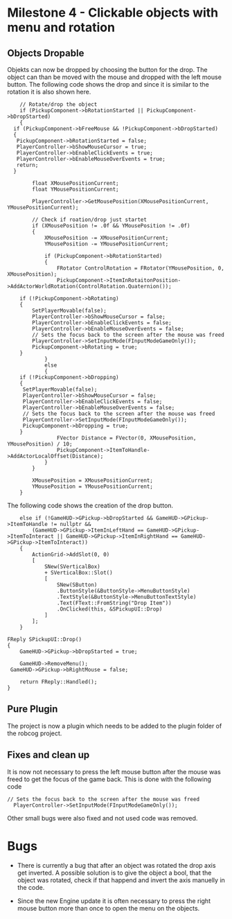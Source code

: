 # Milestone 4 - Clickable objects with menu and rotation

## Objects Dropable 
Objekts can now be dropped by choosing the button for the drop. The object can than be moved with the mouse and dropped with the left mouse button. The following code shows the drop and since it is similar to the rotation it is also shown here.  
```
	// Rotate/drop the object 
	if (PickupComponent->bRotationStarted || PickupComponent->bDropStarted)
	{
  if (PickupComponent->bFreeMouse && !PickupComponent->bDropStarted)
  {
   PickupComponent->bRotationStarted = false;
   PlayerController->bShowMouseCursor = true;
   PlayerController->bEnableClickEvents = true;
   PlayerController->bEnableMouseOverEvents = true;
   return;
  }

		float XMousePositionCurrent;
		float YMousePositionCurrent;

		PlayerController->GetMousePosition(XMousePositionCurrent, YMousePositionCurrent);

		// Check if roation/drop just startet
		if (XMousePosition != .0f && YMousePosition != .0f)
		{
			XMousePosition -= XMousePositionCurrent;
			YMousePosition -= YMousePositionCurrent;

			if (PickupComponent->bRotationStarted)
			{
				FRotator ControlRotation = FRotator(YMousePosition, 0, XMousePosition);
				PickupComponent->ItemInRotaitonPosition->AddActorWorldRotation(ControlRotation.Quaternion());

    if (!PickupComponent->bRotating)
    {
        SetPlayerMovable(false);
        PlayerController->bShowMouseCursor = false;
        PlayerController->bEnableClickEvents = false;
        PlayerController->bEnableMouseOverEvents = false;
        // Sets the focus back to the screen after the mouse was freed
        PlayerController->SetInputMode(FInputModeGameOnly());
        PickupComponent->bRotating = true;
    }
			}
			else
			{
    if (!PickupComponent->bDropping)
    {
     SetPlayerMovable(false);
     PlayerController->bShowMouseCursor = false;
     PlayerController->bEnableClickEvents = false;
     PlayerController->bEnableMouseOverEvents = false;
     // Sets the focus back to the screen after the mouse was freed
     PlayerController->SetInputMode(FInputModeGameOnly());
     PickupComponent->bDropping = true;
    }
				FVector Distance = FVector(0, XMousePosition, YMousePosition) / 10;
				PickupComponent->ItemToHandle->AddActorLocalOffset(Distance);
			}				
		}

		XMousePosition = XMousePositionCurrent;
		YMousePosition = YMousePositionCurrent;
	}
```  

The following code shows the creation of the drop button.
```
	else if (!GameHUD->GPickup->bDropStarted && GameHUD->GPickup->ItemToHandle != nullptr && 
		(GameHUD->GPickup->ItemInLeftHand == GameHUD->GPickup->ItemToInteract || GameHUD->GPickup->ItemInRightHand == GameHUD->GPickup->ItemToInteract))
	{
		ActionGrid->AddSlot(0, 0)
		[
			SNew(SVerticalBox)
			+ SVerticalBox::Slot()
			[
				SNew(SButton)
				.ButtonStyle(&ButtonStyle->MenuButtonStyle)
				.TextStyle(&ButtonStyle->MenuButtonTextStyle)
				.Text(FText::FromString("Drop Item"))
				.OnClicked(this, &SPickupUI::Drop)
			]
		];
	}
```
```
FReply SPickupUI::Drop()
{
	GameHUD->GPickup->bDropStarted = true;

	GameHUD->RemoveMenu();
 GameHUD->GPickup->bRightMouse = false;

	return FReply::Handled();
}
```

## Pure Plugin
The project is now a plugin which needs to be added to the plugin folder of the robcog project.

## Fixes and clean up
It is now not necessary to press the left mouse button after the mouse was freed to get the focus of the game back. This is done with the following code  
```
// Sets the focus back to the screen after the mouse was freed
  PlayerController->SetInputMode(FInputModeGameOnly());
```

Other small bugs were also fixed and not used code was removed.

# Bugs
* There is currently a bug that after an object was rotated the drop axis get inverted. A possible solution is to give the object a bool, that the object was rotated, check if that happend and invert the axis manuelly in the code.  

* Since the new Engine update it is often necessary to press the right mouse button more than once to open the menu on the objects.  
